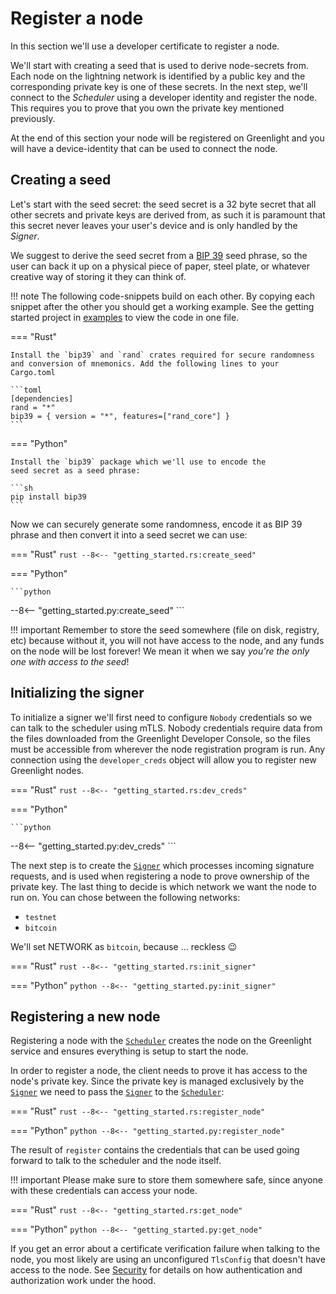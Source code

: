 # Register a node

In this section we'll use a developer certificate to register a node.

We'll start with creating a seed that is used to derive node-secrets from. Each
node on the lightning network is identified by a public key and the
corresponding private key is one of these secrets. In the next step, we'll
connect to the _Scheduler_ using a developer identity and register the node.
This requires you to prove that you own the private key mentioned previously.

At the end of this section your node will be registered on Greenlight and you
will have a device-identity that can be used to connect the node.

## Creating a seed

Let's start with the seed secret: the seed secret
is a 32 byte secret that all other secrets and private keys are
derived from, as such it is paramount that this secret never leaves
your user's device and is only handled by the _Signer_.

We suggest to derive the seed secret from a [BIP 39][bip39] seed phrase, so the user
can back it up on a physical piece of paper, steel plate, or whatever
creative way of storing it they can think of.

!!! note
	The following code-snippets build on each other. By copying each snippet
	after the other you should get a working example. See the getting started project in [examples](https://github.com/Blockstream/greenlight/tree/main/examples/rust) to view the code in one file.

=== "Rust"
	
	Install the `bip39` and `rand` crates required for secure randomness and conversion of mnemonics. Add the following lines to your Cargo.toml
	
	```toml
	[dependencies]
	rand = "*"
	bip39 = { version = "*", features=["rand_core"] }
	```

=== "Python"

	Install the `bip39` package which we'll use to encode the
	seed secret as a seed phrase:
	
	```sh
	pip install bip39
	```

Now we can securely generate some randomness, encode it as BIP 39
phrase and then convert it into a seed secret we can use:

=== "Rust"
	```rust
--8<-- "getting_started.rs:create_seed"
	```

=== "Python"

	```python
--8<-- "getting_started.py:create_seed"
	```

!!! important
	Remember to store the seed somewhere (file on disk, registry, etc)
	because without it, you will not have access to the node, and any
	funds on the node will be lost forever! We mean it when we say _you're
	the only one with access to the seed_!

## Initializing the signer

To initialize a signer we'll first need to configure `Nobody` credentials so we can talk to the scheduler using mTLS. Nobody credentials require data from the files downloaded from the Greenlight Developer Console, so the files must be accessible from wherever the node registration program is run. Any connection using the
`developer_creds` object will allow you to register new Greenlight
nodes.

=== "Rust"
	```rust
--8<-- "getting_started.rs:dev_creds"
	```
	
=== "Python"

	```python
--8<-- "getting_started.py:dev_creds"
	```
	

The next step is to create the [`Signer`][signer] which processes incoming signature
requests, and is used when registering a node to prove ownership of
the private key. The last thing to decide is which network we want the
node to run on. You can chose between the following networks:

 - `testnet`
 - `bitcoin`

We'll set NETWORK as `bitcoin`, because ... reckless 😉

=== "Rust"
	```rust
--8<-- "getting_started.rs:init_signer"
	```

=== "Python"
	```python
--8<-- "getting_started.py:init_signer"
	```
	
[bip39]: https://github.com/bitcoin/bips/blob/master/bip-0039.mediawiki


## Registering a new node

Registering a node with the [`Scheduler`][scheduler] creates the node on the
Greenlight service and ensures everything is setup to start the node.

In order to register a node, the client needs to prove it has access to the
node's private key. Since the private key is managed exclusively by the
[`Signer`][signer] we need to pass the [`Signer`][signer] to the
[`Scheduler`][scheduler]:

=== "Rust"
	```rust
--8<-- "getting_started.rs:register_node"
	```

=== "Python"
	```python
--8<-- "getting_started.py:register_node"
	```

The result of `register` contains the credentials that can be used
going forward to talk to the scheduler and the node itself. 

!!! important 
	Please make sure to store them somewhere safe, since anyone with 
	these credentials can access your node.

=== "Rust"
	```rust
--8<-- "getting_started.rs:get_node"
	```

=== "Python"
	```python
--8<-- "getting_started.py:get_node"
	```

If you get an error about a certificate verification failure when
talking to the node, you most likely are using an unconfigured
`TlsConfig` that doesn't have access to the node. See
[Security][security] for details on how authentication and
authorization work under the hood.


[security]: ../reference/security.md
[signer]: ./index.md#signer
[scheduler]: ./index.md#scheduler
[auth]: ./index.md#authentication
[certs]: ./certs.md
